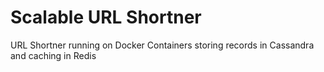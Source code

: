 # Scalable URL Shortner

URL Shortner running on Docker Containers storing records in Cassandra and caching in Redis

